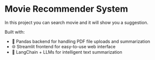 # Movie Recommender System

In this project you can search movie and it will show you a suggestion.

Built with:

- 🚀 Pandas backend for handling PDF file uploads and summarization
- 🌐 Streamlit frontend for easy-to-use web interface
- 🧠 LangChain + LLMs for intelligent text summarization

